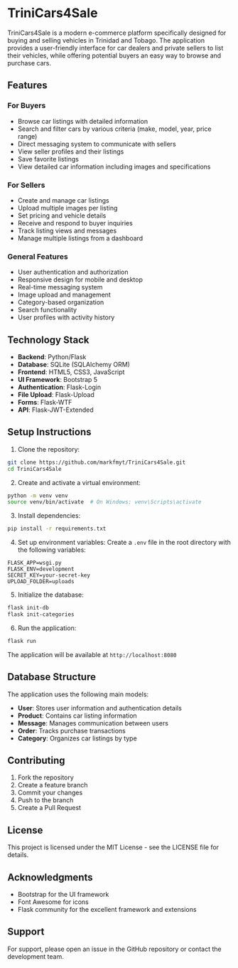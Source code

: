 # TriniCars4Sale

TriniCars4Sale is a modern e-commerce platform specifically designed for buying and selling vehicles in Trinidad and Tobago. The application provides a user-friendly interface for car dealers and private sellers to list their vehicles, while offering potential buyers an easy way to browse and purchase cars.

## Features

### For Buyers
- Browse car listings with detailed information
- Search and filter cars by various criteria (make, model, year, price range)
- Direct messaging system to communicate with sellers
- View seller profiles and their listings
- Save favorite listings
- View detailed car information including images and specifications

### For Sellers
- Create and manage car listings
- Upload multiple images per listing
- Set pricing and vehicle details
- Receive and respond to buyer inquiries
- Track listing views and messages
- Manage multiple listings from a dashboard

### General Features
- User authentication and authorization
- Responsive design for mobile and desktop
- Real-time messaging system
- Image upload and management
- Category-based organization
- Search functionality
- User profiles with activity history

## Technology Stack

- **Backend**: Python/Flask
- **Database**: SQLite (SQLAlchemy ORM)
- **Frontend**: HTML5, CSS3, JavaScript
- **UI Framework**: Bootstrap 5
- **Authentication**: Flask-Login
- **File Upload**: Flask-Upload
- **Forms**: Flask-WTF
- **API**: Flask-JWT-Extended

## Setup Instructions

1. Clone the repository:
```bash
git clone https://github.com/markfmyt/TriniCars4Sale.git
cd TriniCars4Sale
```

2. Create and activate a virtual environment:
```bash
python -m venv venv
source venv/bin/activate  # On Windows: venv\Scripts\activate
```

3. Install dependencies:
```bash
pip install -r requirements.txt
```

4. Set up environment variables:
Create a `.env` file in the root directory with the following variables:
```
FLASK_APP=wsgi.py
FLASK_ENV=development
SECRET_KEY=your-secret-key
UPLOAD_FOLDER=uploads
```

5. Initialize the database:
```bash
flask init-db
flask init-categories
```

6. Run the application:
```bash
flask run
```

The application will be available at `http://localhost:8080`

## Database Structure

The application uses the following main models:

- **User**: Stores user information and authentication details
- **Product**: Contains car listing information
- **Message**: Manages communication between users
- **Order**: Tracks purchase transactions
- **Category**: Organizes car listings by type

## Contributing

1. Fork the repository
2. Create a feature branch
3. Commit your changes
4. Push to the branch
5. Create a Pull Request

## License

This project is licensed under the MIT License - see the LICENSE file for details.

## Acknowledgments

- Bootstrap for the UI framework
- Font Awesome for icons
- Flask community for the excellent framework and extensions

## Support

For support, please open an issue in the GitHub repository or contact the development team.
